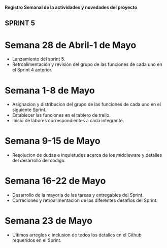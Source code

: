 **Registro Semanal de la actividades y novedades del proyecto**
## SPRINT 5 
# Semana 28 de Abril-1 de Mayo
* Lanzamiento del sprint 5.
* Retroalimentación y revisión del grupo de las funciones de cada uno en el Sprint 4 anterior.
# Semana 1-8 de Mayo
* Asignacion y distribucion del grupo de las funciones de cada uno en el siguiente Sprint.
* Establecer las funciones en el tablero de trello.
* Inicio de labores correspondientes a cada integrante.
# Semana 9-15 de Mayo
* Resolucion de dudas e inquietudes acerca de los middleware y detalles del desarrollo del codigo.
# Semana 16-22 de Mayo
* Desarrollo de la mayoria de las tareas y entregables del Sprint.
* Correciones y retroalimentacion de los diferentes desafios del Sprint.
# Semana 23 de Mayo
* Ultimos arreglos e inclusion de todos los detalles en el Github requeridos en el Sprint.